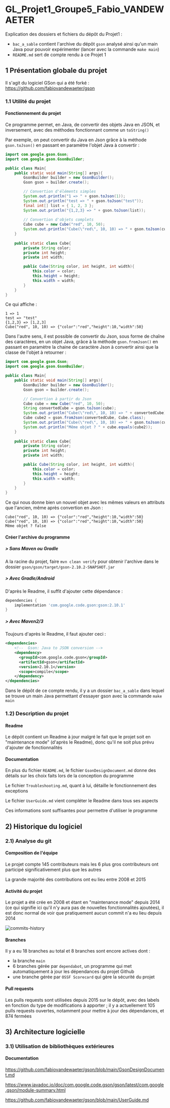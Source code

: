 # GL_Projet1_Groupe5_Fabio_VANDEWAETER

Explication des dossiers et fichiers du dépôt du Projet1 :
- `bac_a_sable` contient l'archive du dépôt `gson` analysé ainsi qu'un main Java pour pouvoir expérimenter (lancer avec la commande `make main`)
- `README.md` sert de compte rendu à ce Projet 1

## 1 Présentation globale du projet

Il s'agit du logiciel GSon qui a été forké :
https://github.com/fabiovandewaeter/gson

### 1.1 Utilité du projet
#### Fonctionnement du projet
Ce programme permet, en Java, de convertir des objets Java en JSON, et inversement, avec des méthodes fonctionnant comme un `toString()`

Par exemple, on peut convertir du Java en Json grâce à la méthode `gson.toJson()` en passant en paramètre l'objet Java à convertir :

```java
import com.google.gson.Gson;
import com.google.gson.GsonBuilder;

public class Main{
    public static void main(String[] args){
        GsonBuilder builder = new GsonBuilder();
        Gson gson = builder.create();

        // Convertion d'éléments simples
        System.out.println("1 => " + gson.toJson(1));
        System.out.println("test => " + gson.toJson("test"));
        final int[] list = { 1, 2, 3 };
        System.out.println("{1,2,3} => " + gson.toJson(list));
        
        // Convertion d'objets complets
        Cube cube = new Cube("red", 10, 50);
        System.out.println("Cube(\"red\", 10, 10) => " + gson.toJson(cube));
    }
    
    public static class Cube{
        private String color;
        private int height;
        private int width;

        public Cube(String color, int height, int width){
            this.color = color;
            this.height = height;
            this.width = width;
        }
    }
}
```

Ce qui affiche :

```
1 => 1
test => "test"
{1,2,3} => [1,2,3]
Cube("red", 10, 10) => {"color":"red","height":10,"width":50}
```

Dans l'autre sens, il est possible de convertir du Json, sous forme de chaîne des caractères, en un objet Java, grâce à la méthode `gson.fromJson()` en passant en paramètre la chaine de caractère Json à convertir ainsi que la classe de l'objet à retourner :

```java
import com.google.gson.Gson;
import com.google.gson.GsonBuilder;

public class Main{
    public static void main(String[] args){
        GsonBuilder builder = new GsonBuilder();
        Gson gson = builder.create();

        // Convertion à partir du Json
        Cube cube = new Cube("red", 10, 50);
        String convertedCube = gson.toJson(cube);
        System.out.println("Cube(\"red\", 10, 10) => " + convertedCube);
        Cube cube2 = gson.fromJson(convertedCube, Cube.class);
        System.out.println("Cube(\"red\", 10, 10) => " + gson.toJson(cube2));
        System.out.println("Même objet ? " + cube.equals(cube2));
    }
    
    public static class Cube{
        private String color;
        private int height;
        private int width;

        public Cube(String color, int height, int width){
            this.color = color;
            this.height = height;
            this.width = width;
        }
    }
}
```

Ce qui nous donne bien un nouvel objet avec les mêmes valeurs en attributs que l'ancien, même après convertion en Json : 

```
Cube("red", 10, 10) => {"color":"red","height":10,"width":50}
Cube("red", 10, 10) => {"color":"red","height":10,"width":50}
Même objet ? false
```

#### Créer l'archive du programme
##### > Sans Maven ou Gradle
A la racine du projet, faire `mvn clean verify` pour obtenir l'archive dans le dossier `gson/gson/target/gson-2.10.2-SNAPSHOT.jar`

##### > Avec Gradle/Android

D'après le Readme, il suffit d'ajouter cette dépendance :

```gradle
dependencies {
    implementation 'com.google.code.gson:gson:2.10.1'
}
```

##### > Avec Maven2/3
Toujours d'après le Readme, il faut ajouter ceci :

```xml
<dependencies>
    <!--  Gson: Java to JSON conversion -->
    <dependency>
      <groupId>com.google.code.gson</groupId>
      <artifactId>gson</artifactId>
      <version>2.10.1</version>
      <scope>compile</scope>
    </dependency>
</dependencies>
```

Dans le dépôt de ce compte rendu, il y a un dossier `bac_a_sable` dans lequel se trouve un main Java permettant d'essayer gson avec la commande `make main`

### 1.2) Description du projet

#### Readme

Le dépôt contient un Readme à jour malgré le fait que le projet soit en "maintenance mode" (d'après le Readme), donc qu'il ne soit plus prévu d'ajouter de fonctionnalités

#### Documentation

En plus du fichier `README.md`, le fichier `GsonDesignDocument.md` donne des détails sur les choix faits lors de la conception du programme

Le fichier `Troubleshooting.md`, quant à lui, détaille le fonctionnement des exceptions

Le fichier `UserGuide.md` vient compléter le Readme dans tous ses aspects

Ces informations sont suffisantes pour permettre d'utiliser le programme

## 2) Historique du logiciel
### 2.1) Analyse du git

#### Composition de l'équipe
Le projet compte 145 contributeurs mais les 6 plus gros contributeurs ont participé significativement plus que les autres

La grande majorité des contributions ont eu lieu entre 2008 et 2015

#### Activité du projet
Le projet a été crée en 2008 et étant en "maintenance mode" depuis 2014 (ce qui signifie ici qu'il n'y aura pas de nouvelles fonctionnalités ajoutées), il est donc normal de voir que pratiquement aucun commit n'a eu lieu depuis 2014

![commits-history](https://github.com/fabiovandewaeter/GL_Projet1_Groupe5_Fabio_VANDEWAETER/assets/134401954/4c5c4a66-0f8a-4a1b-b864-ce8c29b59207)


#### Branches

Il y a eu 18 branches au total et 8 branches sont encore actives dont :
- la branche `main`
- 6 branches gérée par `dependabot`, un programme qui met automatiquement à jour les dépendances du projet Github
- une branche gérée par `OSSF Scorecard` qui gère la sécurité du projet

#### Pull requests

Les pulls requests sont utilisées depuis 2015 sur le dépôt, avec des labels en fonction du type de modifications à apporter ; il y a actuellement 105 pulls requests ouvertes, notamment pour mettre à jour des dépendances, et 874 fermées

## 3) Architecture logicielle
### 3.1) Utilisation de bibliothèques extérieures


#### Documentation
https://github.com/fabiovandewaeter/gson/blob/main/GsonDesignDocument.md

https://www.javadoc.io/doc/com.google.code.gson/gson/latest/com.google.gson/module-summary.html

https://github.com/fabiovandewaeter/gson/blob/main/UserGuide.md
